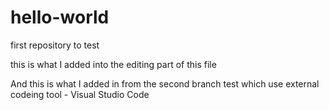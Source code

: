 # hello-world
first repository to test

this is what I added into the editing part of this file


And this is what I added in from the second branch test which use external codeing tool - Visual Studio Code